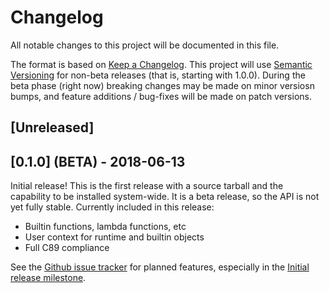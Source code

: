 Changelog
=========

All notable changes to this project will be documented in this file.

The format is based on [Keep a Changelog](http://keepachangelog.com/). This
project will use [Semantic Versioning](https://semver.org) for non-beta releases
(that is, starting with 1.0.0). During the beta phase (right now) breaking
changes may be made on minor versiosn bumps, and feature additions / bug-fixes
will be made on patch versions.

## [Unreleased]

## [0.1.0] (BETA) - 2018-06-13

Initial release! This is the first release with a source tarball and the
capability to be installed system-wide. It is a beta release, so the API is not
yet fully stable. Currently included in this release:
- Builtin functions, lambda functions, etc
- User context for runtime and builtin objects
- Full C89 compliance

See the [Github issue tracker](https://github.com/brenns10/funlisp/issues) for
planned features, especially in the
[Initial release milestone](https://github.com/brenns10/funlisp/milestone/2).
